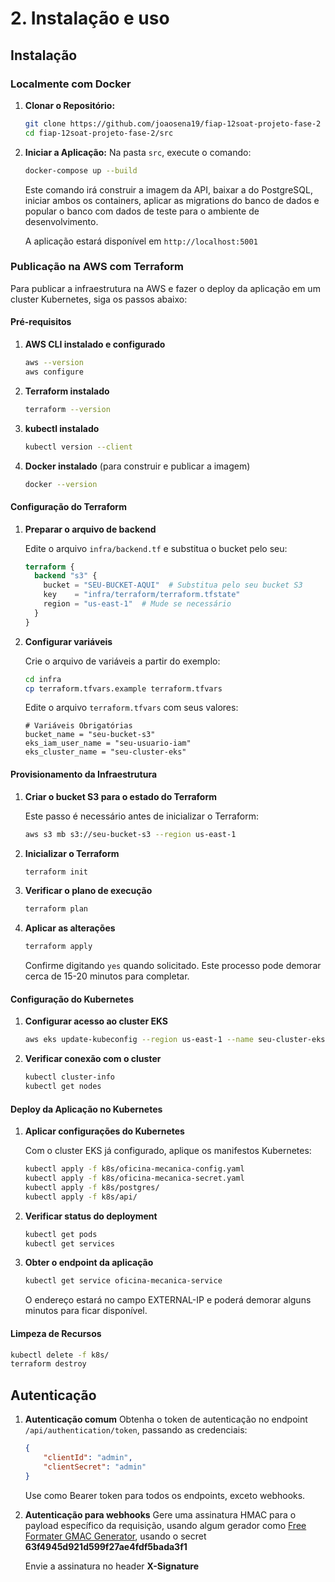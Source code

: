 # 2. Instalação e uso

## Instalação

### Localmente com Docker

1.  **Clonar o Repositório:**
    ```bash
    git clone https://github.com/joaosena19/fiap-12soat-projeto-fase-2
    cd fiap-12soat-projeto-fase-2/src
    ```
2.  **Iniciar a Aplicação:**
    Na pasta `src`, execute o comando:
    ```bash
    docker-compose up --build
    ```
    Este comando irá construir a imagem da API, baixar a do PostgreSQL, iniciar ambos os containers, aplicar as migrations do banco de dados e popular o banco com dados de teste para o ambiente de desenvolvimento.

    A aplicação estará disponível em `http://localhost:5001`

### Publicação na AWS com Terraform

Para publicar a infraestrutura na AWS e fazer o deploy da aplicação em um cluster Kubernetes, siga os passos abaixo:

#### Pré-requisitos

1. **AWS CLI instalado e configurado**
   ```bash
   aws --version
   aws configure
   ```

2. **Terraform instalado**
   ```bash
   terraform --version
   ```

3. **kubectl instalado**
   ```bash
   kubectl version --client
   ```

4. **Docker instalado** (para construir e publicar a imagem)
   ```bash
   docker --version
   ```

#### Configuração do Terraform

1. **Preparar o arquivo de backend**

   Edite o arquivo `infra/backend.tf` e substitua o bucket pelo seu:
   ```terraform
   terraform {
     backend "s3" {
       bucket = "SEU-BUCKET-AQUI"  # Substitua pelo seu bucket S3
       key    = "infra/terraform/terraform.tfstate"
       region = "us-east-1"  # Mude se necessário
     }
   }
   ```

2. **Configurar variáveis**

   Crie o arquivo de variáveis a partir do exemplo:
   ```bash
   cd infra
   cp terraform.tfvars.example terraform.tfvars
   ```

   Edite o arquivo `terraform.tfvars` com seus valores:
   ```
   # Variáveis Obrigatórias
   bucket_name = "seu-bucket-s3"
   eks_iam_user_name = "seu-usuario-iam"
   eks_cluster_name = "seu-cluster-eks"
   ```

#### Provisionamento da Infraestrutura

1. **Criar o bucket S3 para o estado do Terraform**
   
   Este passo é necessário antes de inicializar o Terraform:
   ```bash
   aws s3 mb s3://seu-bucket-s3 --region us-east-1
   ```

2. **Inicializar o Terraform**
   ```bash
   terraform init
   ```

3. **Verificar o plano de execução**
   ```bash
   terraform plan
   ```

4. **Aplicar as alterações**
   ```bash
   terraform apply
   ```
   
   Confirme digitando `yes` quando solicitado. Este processo pode demorar cerca de 15-20 minutos para completar.

#### Configuração do Kubernetes

1. **Configurar acesso ao cluster EKS**
   ```bash
   aws eks update-kubeconfig --region us-east-1 --name seu-cluster-eks
   ```

2. **Verificar conexão com o cluster**
   ```bash
   kubectl cluster-info
   kubectl get nodes
   ```

#### Deploy da Aplicação no Kubernetes

1. **Aplicar configurações do Kubernetes**
   
   Com o cluster EKS já configurado, aplique os manifestos Kubernetes:
   ```bash
   kubectl apply -f k8s/oficina-mecanica-config.yaml
   kubectl apply -f k8s/oficina-mecanica-secret.yaml
   kubectl apply -f k8s/postgres/
   kubectl apply -f k8s/api/
   ```

2. **Verificar status do deployment**
   ```bash
   kubectl get pods
   kubectl get services
   ```

3. **Obter o endpoint da aplicação**
   ```bash
   kubectl get service oficina-mecanica-service
   ```
   
   O endereço estará no campo EXTERNAL-IP e poderá demorar alguns minutos para ficar disponível.

#### Limpeza de Recursos

```bash
kubectl delete -f k8s/
terraform destroy
```

## Autenticação

1. **Autenticação comum**
    Obtenha o token de autenticação no endpoint `/api/authentication/token`, passando as credenciais:
    ```json
    {
        "clientId": "admin",
        "clientSecret": "admin"
    }
    ```
    Use como Bearer token para todos os endpoints, exceto webhooks.

2. **Autenticação para webhooks**
    Gere uma assinatura HMAC para o payload específico da requisição, usando algum gerador como [Free Formater GMAC Generator](https://www.freeformatter.com/hmac-generator.html), usando o secret **63f4945d921d599f27ae4fdf5bada3f1**
    
    Envie a assinatura no header **X-Signature**